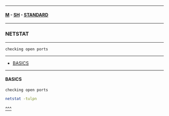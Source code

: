 
---

#### [M](https://github.com/ttltrk/TTT/blob/master/menu.md) - [SH](https://github.com/ttltrk/TTT/blob/master/SH/SH.md) - [STANDARD](https://github.com/ttltrk/TTT/blob/master/SH/STANDARD/STANDARD.md)

---

### NETSTAT

---

```
checking open ports
```

---

* [BASICS](#BASICS)

---

#### BASICS

```
checking open ports
```

```sh
netstat -tulpn
```

[^^^](#NETSTAT)
